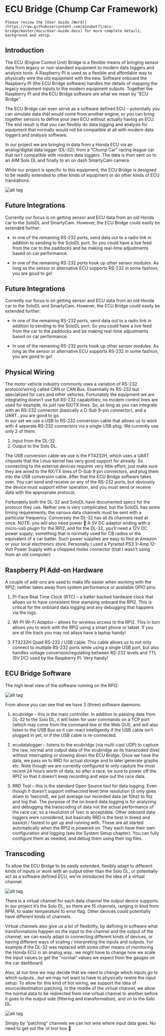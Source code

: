 # ECU Bridge (Chump Car Framework)

`Please review the [User Guide (Word)](https://raw.githubusercontent.com/dinobot71/ecu-bridge/master/docs/User-Guide.docx) for more complete details, background and setup.`

## Introduction

The ECU (Engine Control Unit) Bridge is a flexible means of bringing sensor data from legacy or non-standard equipment to modern data loggers and analysis tools.  A Raspberry PI is used as a flexible and affordable way to physically wire the old equipment with the new.  Software onboard the Raspberry PI (the ECU Bridge software) handles the details of mapping the legacy equipment inputs to the modern equipment outputs. Together the Raspberry PI and the ECU Bridge software are what we mean by “ECU Bridge”.

The ECU Bridge can even serve as a software defined ECU – potentially you can simulate data that would come from another engine, or you can bring together sensors to define your own ECU without actually having an ECU.  The end result is that you can flexibly do data logging and analysis for equipment that normally would not be compatible at all with modern data loggers and analysis software.

In our project we are bringing in data from a Honda ECU via an analog/digital data logger (DL-32); from a  “Chump Car” racing league car that isn’t compatible with modern data loggers.  The data is then sent on to an AIM Solo DL and finally to an on dash SmartyCam camera.

While our project is specific to this equipment, the ECU Bridge is designed to be readily extended to other kinds of equipment or do other kinds of ECU translations.  

![alt tag](https://raw.githubusercontent.com/dinobot71/ecu-bridge/master/readme/over1.jpg)

## Future Integrations

Currently our focus is on getting sensor and ECU data from an old Honda car to the SoloDL and SmartyCam.  However, the ECU Bridge could easily be extended further:

- In one of the remaining RS-232 ports, send data out to a radio link in addition to sending to the SoloDL port.  So you could have a live feed from the car to the paddocks and be making real-time adjustments based on car performance.

- In one of the remaining RS-232 ports hook up other sensor modules.  As long as the sensor or alternative ECU supports RS-232 in some fashion, you are good to go!

## Future Integrations

Currently our focus is on getting sensor and ECU data from an old Honda car to the SoloDL and SmartyCam.  However, the ECU Bridge could easily be extended further:

- In one of the remaining RS-232 ports, send data out to a radio link in addition to sending to the SoloDL port.  So you could have a live feed from the car to the paddocks and be making real-time adjustments based on car performance.

- In one of the remaining RS-232 ports hook up other sensor modules.  As long as the sensor or alternative ECU supports RS-232 in some fashion, you are good to go!

## Physical Wiring

The motor vehicle industry commonly uses a variation of RS-232 protocol/wiring called CAN or CAN Bus.  Essentially its RS-232 but specialized for cars and other vehicles. Fortunately the equipment we are integrating doesn’t use full RS-232 capabilities; no modem control lines are used for example, its just raw RX/TX lines.  So, as long as you can integrate with an RS-232 connector (basically a D-Sub 9-pin connector), and a UART…you are good to go.  
In our set we use a USB to RS-232 conversion cable that allows us to work with 4 separate RS-232 connectors via a single USB plug.  We currently use only 2 of them:

1. Input from the DL-32.  
2. Output to the Solo DL.

The USB conversion cable we use is the FT4232H, which uses a UART chipsets that the Linux kernel  has very good support for already. So connecting to the external devices requires very little effort; just make sure they are wired to the RX/TX lines of D-Sub 9 pin connectors, and plug them into the USB conversion cable.  After that the ECU Bridge software takes over.  You can send and receive on any of the RS-232 ports, but obviously the device must support either operation, and  you must send or receive data with the appropriate protocol.
 
Fortunately both the DL-32 and SoloDL have documented specs for the protocol they use.  Nether one is very complicated, but the SoloDL has some timing requirements; the various data channels must be sent with a particular frequency.  Conversely the DL-32 has all its channels read at once.
NOTE: you will also need power  A 5V DC adaptor ending with a micro-usb plugin for the RPI2, and for the DL-32, you’ll need a 12V DC power supply; something that is normally used for CB radios or the equivalent of a car batter.  Such power supplies are easy to find at Amazon or your local electronics store. Personally I used a Pyramid PS3 3-Amp 12-Volt Power Supply with a chopped molex connector (that I wasn’t using from an old computer)

## Raspberry PI Add-on Hardware

A couple of add-ons are used to make life easier when working with the RPI2; neither takes away from system performance or available GPIO pins.

1. PI-Face Real Time Clock (RTC) – a batter backed hardware clock that allows us to have consistent time stamping onboard the RPI2.  This is critical for the onboard data logging and any debugging that happens via the logs.

2. WI-PI Wi-Fi Adaptor – allows for wireless access to the RPI2.  This in turn allows you to work with the RPI2 using a smart phone or tablet.  If you are at the track you may not allays have a laptop handy!

3. FT4232H Quad RS-232 / USB cable.  This cable allows us to not only connect to multiple RS-232 ports while using a single USB port, but also handles voltage conversion/regulating between RS-232 levels and TTL (5V DC) used by the Raspberry PI.  Very handy!

## ECU Bridge Software

The high level view of the software running on the RPI2:

![alt tag](https://raw.githubusercontent.com/dinobot71/ecu-bridge/master/readme/over2.jpg)

From above you can see that we have 3 (three) software daemons:

1. ecubridge – this is the main controller.  In addition to passing data from DL-32 to the Solo DL, it will listen for user commands on a TCP port (which may come from the command line or the Web GUI), and will also listen to the USB Bus so it can react intelligently if the USB cable isn’t plugged in yet, or if the USB cable is re-connected.

2. ecudatalogger – listens to the ecubridge (via multi-cast UDP) to capture the raw, normal and output data of the ecubridge as its transcoded (live) without interrupting or slowing down the ECU Bridge.  Once we have the data, we pass on to RRD for actual storage and to later generate graphs etc.  Note though we are currently configured to only capture the most recent 24 hours worth of data, so after a race, be sure to power off the RPI2 so that it doesn’t keep recording and wipe out the race data.

3. RRD Tool – this is the standard Open Source tool for data logging.  Even though it doesn’t support millisecond level time resolution (it only goes down to 1second), we just average our recorded data (at 10hz) to 1hz and log that.  The purpose of the on board data logging is for analyzing and debugging the transcoding of data not the actual performance of the race car, so a resolution of 1sec is acceptable.  Other onboard data loggers were considered, but basically RRD is the best in breed and easiest / fastest to get up and running with.
These are all started automatically when the RPI2 is powered on.  They each have their own configuration and logging (see the System Setup chapter).  You can fully configure them as needed, and debug them using their log files.   

## Transcoding

To allow the ECU Bridge to be easily extended, flexibly adapt to different kinds of inputs or work with an output other than the Solo DL, or potentially act as a software defined ECU, we’ve introduced the idea of a virtual channel:

![alt tag](https://raw.githubusercontent.com/dinobot71/ecu-bridge/master/readme/over3.jpg)

There is a virtual channel for each data channel the output device supports.  In our project it’s the Solo DL, so there are 15 channels, ranging in kind from RPM, to water temperature to error flag.   Other devices could potentially have different kinds of channels.

Virtual channels also give us a lot of flexibility, by defining in software what transformations happen on the input to the channel and the output of the channel, we can easily adapt to connecting different kinds of devices, or having different ways of scaling / interpreting the inputs and outputs.    For example if the DL-32 was replaced with some other means of monitoring the Honda ECU in an analog way…we might have to change how we scale the input values to get the “normal” values we expect from the gauges on the car dashboard.  

Also, at run time we may decide that we need to change which inputs go to which outputs…but we may not want to have to physically rewire the input setup.  To allow for this kind of hot wiring, we support the idea of source/destination patching.  In the middle of the virtual channel, we allow the normal data to be redirected from one virtual channel to another before it goes to the output side (filtering and transformation), and on to the Solo DL.  

![alt tag](https://raw.githubusercontent.com/dinobot71/ecu-bridge/master/readme/over4.jpg)

Simply by “patching” channels we can hot wire where input data goes.  No need to get out the ‘ol tool box 
